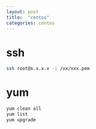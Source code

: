 ```yaml
---
layout: post
title:  "centos"
categories: centos
---
```


# ssh
``` bash
ssh root@x.x.x.x -i /xx/xxx.pem
```
# yum
``` bash
yum clean all
yum list
yum upgrade
```